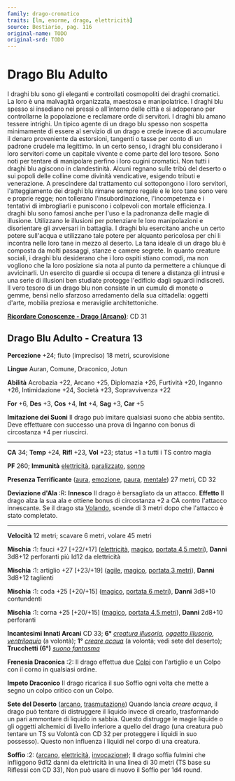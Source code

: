 ```yaml
---
family: drago-cromatico
traits: [lm, enorme, drago, elettricità]
source: Bestiario, pag. 116
original-name: TODO
original-srd: TODO
---
```


# Drago Blu Adulto

I draghi blu sono gli eleganti e controllati cosmopoliti dei draghi cromatici.
La loro è una malvagità organizzata, maestosa e manipolatrice. I draghi blu
spesso si insediano nei pressi o all'interno delle città e si adoperano per
controllarne la popolazione e reclamare orde di servitori. I draghi blu amano
tessere intrighi. Un tipico agente di un drago blu spesso non sospetta
minimamente di essere al servizio di un drago e crede invece di accumulare il
denaro proveniente da estorsioni, tangenti o tasse per conto di un padrone
crudele ma legittimo. In un certo senso, i draghi blu considerano i loro
servitori come un capitale vivente e come parte del loro tesoro. Sono noti per
tentare di manipolare perfino i loro cugini cromatici. Non tutti i draghi blu
agiscono in clandestinità. Alcuni regnano sulle tribù del deserto o sui popoli
delle colline come divinità vendicative, esigendo tributi e venerazione. A
prescindere dal trattamento cui sottopongono i loro servitori, l'atteggiamento
dei draghi blu rimane sempre regale e le loro tane sono vere e proprie regge;
non tollerano l'insubordinazione, l'incompetenza e i tentativi di imbrogliarli e
puniscono i colpevoli con mortale efficienza. I draghi blu sono famosi anche per
l'uso e la padronanza delle magie di illusione. Utilizzano le illusioni per
potenziare le loro manipolazioni e disorientare gli avversari in battaglia. I
draghi blu esercitano anche un certo potere sull'acqua e utilizzano tale potere
per alquanto pericolosa per chi li incontra nelle loro tane in mezzo al deserto.
La tana ideale di un drago blu è composta da molti passaggi, stanze e camere
segrete. In quanto creature sociali, i draghi blu desiderano che i loro ospiti
stiano comodi, ma non vogliono che la loro posizione sia nota al punto da
permettere a chiunque di avvicinarli. Un esercito di guardie si occupa di tenere
a distanza gli intrusi e una serie di illusioni ben studiate protegge l'edificio
dagli sguardi indiscreti. Il vero tesoro di un drago blu non consiste in un
cumulo di monete o gemme, bensì nello sfarzoso arredamento della sua cittadella:
oggetti d'arte, mobilia preziosa e meraviglie architettoniche.

**[Ricordare Conoscenze - Drago (Arcano)](/azioni/ricordare-conoscenze)**: CD 31

## Drago Blu Adulto - Creatura 13

**Percezione** +24; fiuto (impreciso) 18 metri, scurovisione

**Lingue** Auran, Comune, Draconico, Jotun

**Abilità** Acrobazia +22, Arcano +25, Diplomazia +26, Furtività +20, Inganno
+26, Intimidazione +24, Società +23, Sopravvivenza +22

**For** +6, **Des** +3, **Cos** +4, **Int** +4, **Sag** +3, **Car** +5

**Imitazione dei Suoni** Il drago può imitare qualsiasi suono che abbia sentito.
Deve effettuare con successo una prova di Inganno con bonus di circostanza +4
per riuscirci.

---

**CA** 34; **Temp** +24, **Rifl** +23, **Vol** +23; status +1 a tutti i TS
contro magia

**PF** 260; **Immunità** [elettricità](/tratti/elettricita),
[paralizzato](/condizioni/paralizzato), [sonno](/tratti/sonno)

**Presenza Terrificante** ([aura](/tratti/aura), [emozione](/tratti/emozione),
[paura](/tratti/paura), [mentale](/tratti/mentale)) 27 metri, CD 32

**Deviazione d'Ala** :R: **Innesco** Il drago è bersagliato da un attacco.
**Effetto** Il drago alza la sua ala e ottiene bonus di circostanza +2 a CA
contro l'attacco innescante. Se il drago sta [Volando](/azioni/volare), scende
di 3 metri dopo che l'attacco è stato completato.

---

**Velocità** 12 metri; scavare 6 metri, volare 45 metri

**Mischia** :1: fauci +27 \[+22/+17] ([elettricità](/tratti/elettricita),
[magico](/tratti/magico), [portata 4,5 metri](/tratti/portata)), **Danni**
3d8+12 perforanti più Id12 da elettricità

**Mischia** :1: artiglio +27 \[+23/+19] ([agile](/tratti/agile),
[magico](/tratti/magico), [portata 3 metri](/tratti/portata)), **Danni** 3d8+12
taglienti

**Mischia** :1: coda +25 \[+20/+15] ([magico](/tratti/magico),
[portata 6 metri](/tratti/portata)), **Danni** 3d8+10 contundenti

**Mischia** :1: corna +25 \[+20/+15] ([magico](/tratti/magico),
[portata 4,5 metri](/tratti/portata)), **Danni** 2d8+10 perforanti

**Incantesimi Innati Arcani** CD 33; **6°**
_[creatura illusoria](/incantesimi/creatura-illusoria),
[oggetto illusorio](/incantesimi/oggetto-illusorio),
[ventriloquio](/incantesimi/ventriloquio)_ (a volontà); **1°**
_[creare acqua](/incantesimi/creare-acqua)_ (a volontà; vedi sete del deserto);
**Trucchetti (6°)** _[suono fantasma](/incantesimi/suono-fantasma)_

**Frenesia Draconica** :2: Il drago effettua due [Colpi](/azioni/colpire) con
l'artiglio e un Colpo con il corno in qualsiasi ordine.

**Impeto Draconico** Il drago ricarica il suo Soffio ogni volta che mette a
segno un colpo critico con un Colpo.

**Sete del Deserto** ([arcano](/tratti/arcano),
[trasmutazione](/tratti/trasmutazione)) Quando lancia _creare acqua_, il drago
può tentare di distruggere il liquido invece di crearlo, trasformando un pari
ammontare di liquido in sabbia. Questo distrugge le magie liquide o gli oggetti
alchemici di livello inferiore a quello del drago (una creatura può tentare un
TS su Volontà con CD 32 per proteggere i liquidi in suo possesso). Questo non
influenza i liquidi nel corpo di una creatura.

**Soffio** :2: ([arcano](/tratti/arcano), [elettricità](/tratti/elettricita),
[invocazione](/tratti/invocazione)); Il drago soffia fulmini che infliggono 9d12
danni da elettricità in una linea di 30 metri (TS base su Riflessi con CD 33),
Non può usare di nuovo il Soffio per 1d4 round.
